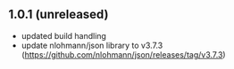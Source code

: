 ## 1.0.1 (unreleased)
- updated build handling
- update nlohmann/json library to v3.7.3 (https://github.com/nlohmann/json/releases/tag/v3.7.3)
